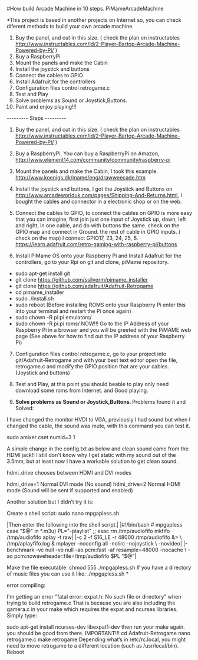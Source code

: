 #How build Arcade Machine in 10 steps.  PiMameArcadeMachine

*This project is based in another projects on Internet so, you can check diferent methods to build your own arcade machine. 

1.	Buy the panel, and cut in this size. ( check the plan on instructables 
http://www.instructables.com/id/2-Player-Bartop-Arcade-Machine-Powered-by-Pi/ ) 
2.	Buy a RaspberryPi
3.	Mount the panels and make the Cabin 
4.	Install the joystick and buttons
5.	Connect the cables to GPIO
6.	Install Adafruit for the controllers
7.	Configuration files control retrogame.c
8.	Test and Play
9.	Solve problems as Sound or Joystick,Buttons. 
10. Paint and enjoy playing!!! 



--------- Steps --------- 

1.	Buy the panel, and cut in this size. ( check the plan on instructables 
http://www.instructables.com/id/2-Player-Bartop-Arcade-Machine-Powered-by-Pi/ ) 

2. 	Buy a RaspberryPi, You can buy a RaspberryPi on Amazon, http://www.element14.com/community/community/raspberry-pi 
3. 	Mount the panels and make the Cabin, I took this example. http://www.koenigs.dk/mame/eng/drawweecade.htm
4. 	Install the joystick and buttons, I got the Joystick and Buttons on http://www.arcadeworlduk.com/pages/Shipping-And-Returns.html, I bought the cables and connector in a electronic shop or on the web. 
5. 	Connect the cables to GPIO, to connect the cables on GPIO is more easy that you can imagine, first join just one input of Joystick up, down, left and right, in one cable, and do with buttons the same. check on the GPIO map and connect in Ground. the rest of cable in GPIO inputs. ( check on the map) I connect GPIO17, 23, 24, 25, 6. https://learn.adafruit.com/retro-gaming-with-raspberry-pi/buttons

6. 	Install PiMame OS onto your Raspberry Pi and Install Adafruit for the controllers, go to your Rpi on git and clone, piMame repository. 
- sudo apt-get install git
- git clone https://github.com/ssilverm/pimame_installer
- git clone https://github.com/adafruit/Adafruit-Retrogame
- cd pimame_installer
- sudo ./install.sh
- sudo reboot
(Before installing ROMS onto your Raspberry Pi enter this into your terminal and restart the Pi once again)
- sudo chown -R pi:pi emulators/
- sudo chown -R pi:pi roms/
 NOW!!! Go to the IP Address of your Raspberry Pi in a browser and you will be greeted with the PiMAME web page (See above for   how to find out the IP address of your Raspberry Pi)


7. Configuration files control retrogame.c, go to your project into git/Adafruit-Retrogame and with your best text editor
  open the file, retrogame.c and modify the GPIO position that are your cables. (Joystick and buttons) 

8. Test and Play, at this point you should beable to play only need download some roms from Internet. and Good playing. 

9.  <b> Solve problems as Sound or Joystick,Buttons. </b>
Problems found it and Solved: 

I have changed the monitor HVDI to VGA, previously I had sound but when I changed the cable, the sound was mute,  with this command you can test it. 

sudo amixer cset numid=3 1 

A simple change in the config.txt as below and clean sound came from the HDMI jack!! I still don't know why I get static with my sound out of the 3.5mm, but at least now I have a workable solution to get clean sound.

hdmi_drive chooses between HDMI and DVI modes

hdmi_drive=1 Normal DVI mode (No sound)
hdmi_drive=2 Normal HDMI mode (Sound will be sent if supported and enabled)


Another solution but I didn’t try it is:

Create a shell script: sudo nano mpgapless.sh 

|Then enter the following into the shell script.|
|#!/bin/bash # mpgapless  case "$@" in    *.m3u) PL="-playlist"    ;; esac rm /tmp/audiofifo mkfifo /tmp/audiofifo aplay -t raw| |-c 2 -f S16_LE -r 48000 /tmp/audiofifo &> \ /tmp/aplayfifo.log & mplayer -noconfig all -nolirc -nojoystick \ -novideo| |-benchmark -vc null -vo null -ao pcm:fast -af resample=48000 -nocache \ -ao pcm:nowaveheader:file=/tmp/audiofifo $PL "$@"| 

Make the file executable:
chmod 555 ./mpgapless.sh 
If you have a directory of music files you can use it like:
./mpgapless.sh *


error compiling: 

I'm getting an error "fatal error: expat.h: No such file or directory" when trying to build retrogame.c
That is because you are also including the gamera.c in your make which requires the expat and ncurses libraries. Simply type:

sudo apt-get install ncurses-dev libexpat1-dev
then run your make again. you should be good from there.
IMPORTANT!!! 
cd Adafruit-Retrogame
nano retrogame.c
make retrogame
Depending what’s in /etc/rc.local, you might need to move retrogame to a different location (such as /usr/local/bin). Reboot




